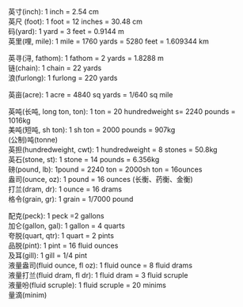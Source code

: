 
英寸(inch): 1 inch = 2.54 cm  
英尺 (foot): 1 foot = 12 inches = 30.48 cm  
码(yard): 1 yard = 3 feet = 0.9144 m  
英里(哩, mile): 1 mile = 1760 yards = 5280 feet = 1.609344 km  

英寻(浔, fathom): 1 fathom = 2 yards = 1.8288 m  
链(chain): 1 chain = 22 yards  
浪(furlong): 1 furlong = 220 yards  

英亩(acre): 1 acre = 4840 sq yards = 1/640 sq mile  

英吨(长吨, long ton, ton): 1 ton =  20 hundredweight s= 2240 pounds = 1016kg  
美吨(短吨, sh ton): 1 sh ton = 2000 pounds = 907kg  
(公制)吨(tonne)  
英担(hundredweight, cwt): 1 hundredweight = 8 stones = 50.8kg  
英石(stone, st): 1 stone = 14 pounds = 6.356kg  
磅(pound, lb): 1pound = 2240 ton = 2000sh ton = 16ounces  
盎司(ounce, oz): 1 pound = 16 ounces (长衡、药衡、金衡)  
打兰(dram, dr): 1 ounce = 16 drams  
格令(grain, gr): 1 grain = 1/7000 pound  

配克(peck): 1 peck =2 gallons  
加仑(gallon, gal): 1 gallon = 4 quarts  
夸脱(quart, qtr): 1 quart = 2 pints  
品脱(pint): 1 pint = 16 fluid ounces  
及耳(gill): 1 gill = 1/4 pint  
液量盎司(fluid ounce, fl oz): 1 fluid ounce = 8 fluid drams  
液量打兰(fluid dram, fl dr): 1 fluid dram = 3 fluid scruple  
液量吩(fluid scruple): 1 fluid scruple = 20 minims  
量滴(minim)  
